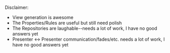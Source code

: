 
Disclaimer:

* View generation is awesome
* The Properties/Rules are useful but still need polish
* The Repositories are laughable--needs a lot of work, I have no good answers yet
* Presenter <-> Presenter communication/fades/etc. needs a lot of work, I have no good answers yet

